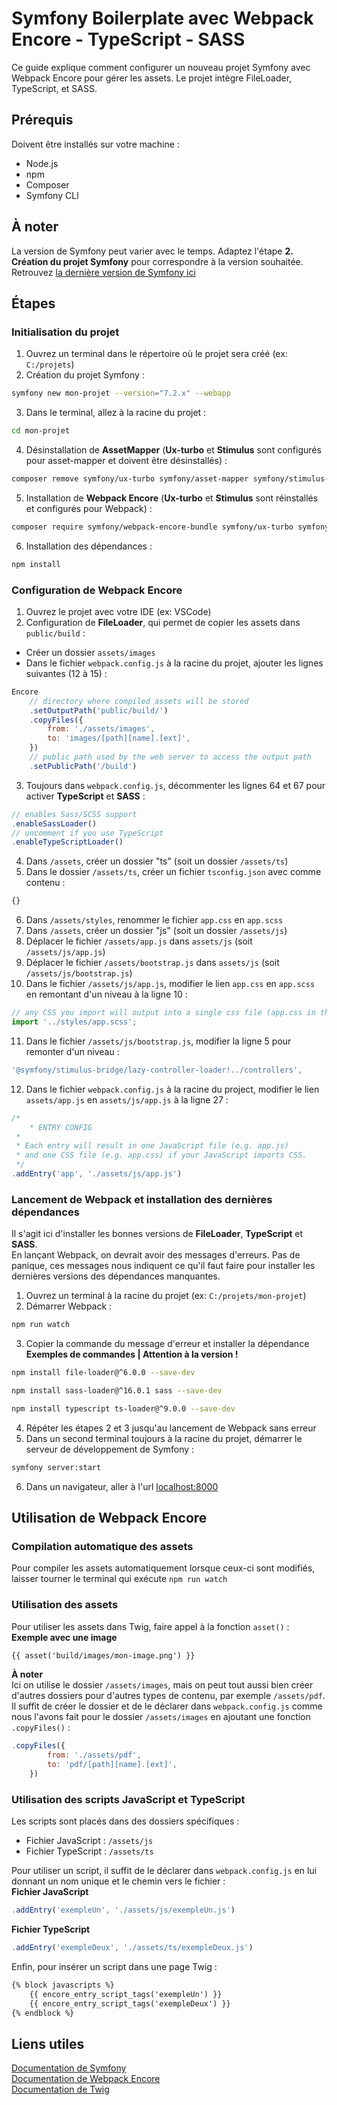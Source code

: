# Symfony Boilerplate avec Webpack Encore - TypeScript - SASS
Ce guide explique comment configurer un nouveau projet Symfony avec Webpack Encore pour gérer les assets. Le projet intègre FileLoader, TypeScript, et SASS.

## Prérequis
Doivent être installés sur votre machine :
 - Node.js
 - npm
 - Composer
 - Symfony CLI

## À noter
La version de Symfony peut varier avec le temps. Adaptez l'étape **2. Création du projet Symfony** pour correspondre à la version souhaitée.  
Retrouvez [la dernière version de Symfony ici](https://symfony.com/doc/current/setup.html)

## Étapes
### Initialisation du projet
1. Ouvrez un terminal dans le répertoire où le projet sera créé (ex: ```C:/projets```)
2. Création du projet Symfony :  
```bash
symfony new mon-projet --version="7.2.x" --webapp
```
3. Dans le terminal, allez à la racine du projet :
```bash
cd mon-projet
```
4. Désinstallation de **AssetMapper** (**Ux-turbo** et **Stimulus** sont configurés pour asset-mapper et doivent être désinstallés) :  
```bash
composer remove symfony/ux-turbo symfony/asset-mapper symfony/stimulus-bundle
```
5. Installation de **Webpack Encore** (**Ux-turbo** et **Stimulus** sont réinstallés et configurés pour Webpack) :  
```bash
composer require symfony/webpack-encore-bundle symfony/ux-turbo symfony/stimulus-bundle
```
6. Installation des dépendances :
```bash
npm install
```

### Configuration de Webpack Encore
1. Ouvrez le projet avec votre IDE (ex: VSCode)
2. Configuration de **FileLoader**, qui permet de copier les assets dans ```public/build``` :
 - Créer un dossier ```assets/images```
 - Dans le fichier ```webpack.config.js``` à la racine du projet, ajouter les lignes suivantes (12 à 15) :  
```javascript
Encore
	// directory where compiled assets will be stored
	.setOutputPath('public/build/')
	.copyFiles({
	    from: './assets/images',
	    to: 'images/[path][name].[ext]',
	})
	// public path used by the web server to access the output path
	.setPublicPath('/build')
```
3. Toujours dans ```webpack.config.js```, décommenter les lignes 64 et 67 pour activer **TypeScript** et **SASS** : 
```javascript
// enables Sass/SCSS support
.enableSassLoader()
// uncomment if you use TypeScript
.enableTypeScriptLoader()
```
4. Dans ```/assets```, créer un dossier "ts" (soit un dossier ```/assets/ts```)
5. Dans le dossier ```/assets/ts```, créer un fichier ```tsconfig.json``` avec comme contenu :
```typescript
{}
```
6. Dans ```/assets/styles```, renommer le fichier ```app.css``` en ```app.scss```
7. Dans ```/assets```, créer un dossier "js" (soit un dossier ```/assets/js```)
8. Déplacer le fichier ```/assets/app.js``` dans ```assets/js``` (soit ```/assets/js/app.js```)
9. Déplacer le fichier ```/assets/bootstrap.js``` dans ```assets/js``` (soit ```/assets/js/bootstrap.js```)
10. Dans le fichier ```/assets/js/app.js```, modifier le lien ```app.css``` en ```app.scss``` en remontant d'un niveau à la ligne 10 :  
```javascript
// any CSS you import will output into a single css file (app.css in this case)
import '../styles/app.scss';
```
11. Dans le fichier ```/assets/js/bootstrap.js```, modifier la ligne 5 pour remonter d'un niveau :  
```javascript
'@symfony/stimulus-bridge/lazy-controller-loader!../controllers',
```
12. Dans le fichier ```webpack.config.js``` à la racine du project, modifier le lien ```assets/app.js``` en ```assets/js/app.js``` à la ligne 27 :   
```javascript
/*
	* ENTRY CONFIG
 *
 * Each entry will result in one JavaScript file (e.g. app.js)
 * and one CSS file (e.g. app.css) if your JavaScript imports CSS.
 */
.addEntry('app', './assets/js/app.js')
```

### Lancement de Webpack et installation des dernières dépendances
Il s'agit ici d'installer les bonnes versions de **FileLoader**, **TypeScript** et **SASS**.  
En lançant Webpack, on devrait avoir des messages d'erreurs. Pas de panique, ces messages nous indiquent ce qu'il faut faire pour installer les dernières versions des dépendances manquantes.  
1. Ouvrez un terminal à la racine du projet (ex: ```C:/projets/mon-projet```)
2. Démarrer Webpack :
```bash
npm run watch
```
3. Copier la commande du message d'erreur et installer la dépendance  
**Exemples de commandes | Attention à la version !**
```bash
npm install file-loader@^6.0.0 --save-dev
```
```bash
npm install sass-loader@^16.0.1 sass --save-dev
```
```bash
npm install typescript ts-loader@^9.0.0 --save-dev
```
4. Répéter les étapes 2 et 3 jusqu'au lancement de Webpack sans erreur
5. Dans un second terminal toujours à la racine du projet, démarrer le serveur de développement de Symfony :
```bash
symfony server:start
```
6. Dans un navigateur, aller à l'url [localhost:8000](http://localhost:8000)

## Utilisation de Webpack Encore
### Compilation automatique des assets
Pour compiler les assets automatiquement lorsque ceux-ci sont modifiés, laisser tourner le terminal qui exécute ```npm run watch```

### Utilisation des assets
Pour utiliser les assets dans Twig, faire appel à la fonction ```asset()``` :  
**Exemple avec une image**  
```html
{{ asset('build/images/mon-image.png') }}
```
**À noter**  
Ici on utilise le dossier ```/assets/images```, mais on peut tout aussi bien créer d'autres dossiers pour d'autres types de contenu, par exemple ```/assets/pdf```.  
Il suffit de créer le dossier et de le déclarer dans ```webpack.config.js``` comme nous l'avons fait pour le dossier ```/assets/images``` en ajoutant une fonction ```.copyFiles()``` :  
```javascript
.copyFiles({
	    from: './assets/pdf',
	    to: 'pdf/[path][name].[ext]',
	})
```

### Utilisation des scripts JavaScript et TypeScript
Les scripts sont placés dans des dossiers spécifiques :  
 - Fichier JavaScript  : ```/assets/js```
 - Fichier TypeScript : ```/assets/ts```

Pour utiliser un script, il suffit de le déclarer dans ```webpack.config.js``` en lui donnant un nom unique et le chemin vers le fichier :  
**Fichier JavaScript**
```javascript
.addEntry('exempleUn', './assets/js/exempleUn.js')
```
**Fichier TypeScript**
```javascript
.addEntry('exempleDeux', './assets/ts/exempleDeux.js')
```
Enfin, pour insérer un script dans une page Twig :  
```html
{% block javascripts %}
    {{ encore_entry_script_tags('exempleUn') }}
    {{ encore_entry_script_tags('exempleDeux') }}
{% endblock %}
```

## Liens utiles
[Documentation de Symfony](https://symfony.com/doc/current/index.html)  
[Documentation de Webpack Encore](https://symfony.com/doc/current/frontend/encore/index.html)  
[Documentation de Twig](https://twig.symfony.com/doc/)